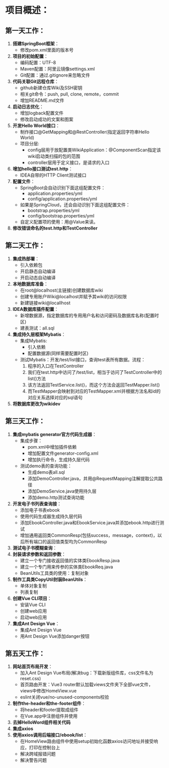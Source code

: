 # 项目概述：


## 第一天工作：
1. **搭建SpringBoot框架**：
    * 修改pom.xml里面的版本号
2. **项目的初始配置**：
    * 编码配置：UTF-8
    * Maven配置：阿里云镜像settings.xml
    * Git配置：通过.gitignore来忽略文件
3. **代码关联Git远程仓库**：
    * github新建仓库Wiki及SSH密钥
    * 相关git命令：push, pull, clone, remote，commit
    * 增加README.md文件
4. **启动日志优化**：
    * 增加logback配置文件
    * 修改启动成功的文案和图案
5. **开发Hello World接口**：
    * 制作接口@GetMapping和@RestController(指定返回字符串Hello World)
    * 项目分层:
        * config层用于放配置类WikiApplication：@ComponentScan指定该wiki启动类扫描的包的范围
        * controller层用于定义接口，是请求的入口
6. **增加hello接口测试test.http**：
    * IDEA自带的HTTP Client测试接口
7. **配置文件**：
    * SpringBoot会自动识别下面这组配置文件：
        * application.properties/yml
        * config/application.properties/yml
    * 如果是SpringCloud，还会自动识别下面这组配置文件：
        * bootstrap.properties/yml
        * config/bootstrap.properties/yml
    * 自定义配置项的使用：用@Value来读。
8. **修改错误命名的test.http和TestController**

## 第二天工作：

1. **集成热部署**：
    * 引入依赖包
    * 开启静态自动编译
    * 开启动态自动编译
2. **本地数据库准备**：
    * 在root@localhost(主链接)创建数据库wiki
    * 创建专用账户Wiki@localhost并赋予其wiki的访问权限
    * 新建链接wiki@locallhost
3. **IDEA数据库插件配置**：
    * 新增数据源，指定数据库的专用用户名和访问密码及数据库名称(配置时区)
    * 建表测试：all.sql
4. **集成持久层框架Mybatis**：
    * 集成Mybatis:
        * 引入依赖
        * 配置数据源(同样需要配置时区)
    * 测试Mybatis：开发/test/list接口，查询test表所有数据。流程：
        1. 程序的入口在TestController
        2. 我们在test.http中访问了/test/list，相当于访问了TestController中的list()方法
        3. 该方法返回TestService.list()，而这个方法会返回TestMapper.list()
        4. 而TestMapper会映射到对应的TestMapper.xml并根据方法名和id的对应关系选择对应的sql语句
5. **将数据库更改为wikidev**

## 第三天工作：
1. **集成mybatis generator官方代码生成器**：
    * 集成步骤：
        * pom.xml中增加插件依赖
        * 增加配置文件generator-config.xml
        * 增加执行命令，生成持久层代码
    * 测试demo表的查询功能：
        * 生成demo表all.sql
        * 添加DemoController.java，并用@RequestMapping注解提取公共路径
        * 添加DemoService.java使用持久层
        * 添加demo.http测试查询功能
2. **开发电子书列表查询接**：
    * 添加电子书表ebook
    * 使用代码生成器生成持久层代码
    * 添加EbookController.java和EbookService.java并添加ebook.http进行测试
    * 增加通用返回类CommonResp(包括success，message，context)，以后所有端口的返回值类型均为CommonResp
3. **测试电子书模糊查询**：
4. **封装请求参数和返回参数**：
    * 建立一个专门接收返回值的实体类EbookResp.java
    * 建立一个专门用来传参的实体类EbookReq.java
    * BeanUtils工具类的使用：复制对象
5. **制作工具类CopyUtil封装BeanUtils**：
    * 单体对象复制
    * 列表复制
6. **创建Vue CLI项目**：
    * 安装Vue CLI
    * 创建web应用
    * 启动web应用
7. **集成Ant Design Vue**：
    * 集成Ant Design Vue
    * 用Ant Design Vue添加danger按钮
    
## 第五天工作：
1. **网站首页布局开发**：
    * 加入Ant Design Vue布局(解决bug：下载新版组件库，css文件名为reset.css)
    * 首页路由开发：Vue3 router默认加载views文件夹下全部vue文件，views中修改HomeView.vue
    * eslint关闭vue/no-unused-components校验
2. **制作the-header和the-footer组件**：
    * 将header和footer提取成组件
    * 在Vue.app中注册组件并使用
3. **去掉HelloWord组件相关代码**
4. **集成axios**
5. **使用axios调用后端接口/ebook/list**：
    * 在HomeView路由组件中使用setup初始化函数axios访问地址并接受响应，打印在控制台上
    * 解决跨域报错问题
    * 解决警告问题